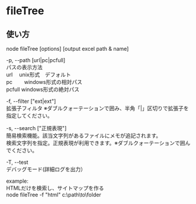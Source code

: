 # fileTree
## 使い方
node fileTree [options] <Target Directory> [output excel path & name]

-p, --path [url|pc|pcfull]  
    パスの表示方法  
    url　   unix形式　デフォルト  
    pc  　　windows形式の相対パス  
    pcfull  windows形式の絶対パス

-f, --filter ["ext|ext"]  
    拡張子フィルタ ※ダブルクォーテーションで囲み、半角「|」区切りで拡張子を指定してください。

-s, --search ["正規表現"]  
    簡易検索機能。該当文字列があるファイルにメモが追記されます。  
    検索文字列を指定。正規表現が利用できます。※ダブルクォーテーションで囲んでください。

-T, --test  
    デバッグモード(詳細ログを出力）

example:  
HTMLだけを検索し、サイトマップを作る  
node fileTree -f "html" c:\path\to\folder
